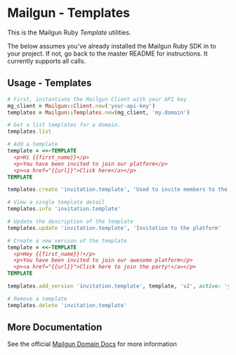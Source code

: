 Mailgun - Templates
====================

This is the Mailgun Ruby *Template* utilities.

The below assumes you've already installed the Mailgun Ruby SDK in to your
project. If not, go back to the master README for instructions. It currently supports
all calls.

Usage - Templates
-----------------------

```ruby
# First, instantiate the Mailgun Client with your API key
mg_client = Mailgun::Client.new('your-api-key')
templates = Mailgun::Templates.new(mg_client, 'my.domain')

# Get a list templates for a domain.
templates.list

# Add a template
template = <<-TEMPLATE
  <p>Hi {{first_name}}</p>
  <p>You have been invited to join our platform</p>
  <p><a href="{{url}}">Click here</a></p>
TEMPLATE

templates.create 'invitation.template', 'Used to invite members to the platform', template

# View a single template detail
templates.info 'invitation.template'

# Update the description of the template
templates.update 'invitation.template', 'Invitation to the platform'

# Create a new version of the template
template = <<-TEMPLATE
  <p>Hey {{first_name}}!</p>
  <p>You have been invited to join our awesome platform</p>
  <p><a href="{{url}}">Click here to join the party!</a></p>
TEMPLATE

templates.add_version 'invitation.template', template, 'v2', active: 'yes'

# Remove a template
templates.delete 'invitation.template'
```

More Documentation
------------------
See the official [Mailgun Domain Docs](https://documentation.mailgun.com/en/latest/api-templates.html)
for more information
